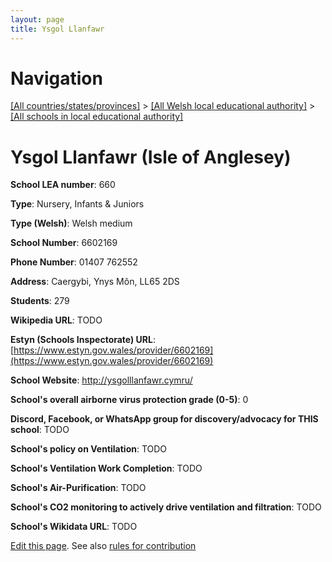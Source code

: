 ```yaml
---
layout: page
title: Ysgol Llanfawr
---
```

# Navigation

[[All countries/states/provinces]](../../..) > [[All Welsh local educational authority]](../..) > [[All schools in local educational authority]](..)

# Ysgol Llanfawr (Isle of Anglesey)

**School LEA number**: 660

**Type**: Nursery, Infants & Juniors

**Type (Welsh)**: Welsh medium

**School Number**: 6602169

**Phone Number**: 01407 762552

**Address**: Caergybi, Ynys Môn, LL65 2DS

**Students**: 279

**Wikipedia URL**: TODO

**Estyn (Schools Inspectorate) URL**: [https://www.estyn.gov.wales/provider/6602169](https://www.estyn.gov.wales/provider/6602169)

**School Website**: http://ysgolllanfawr.cymru/

**School's overall airborne virus protection grade (0-5)**: 0

**Discord, Facebook, or WhatsApp group for discovery/advocacy for THIS school**: TODO

**School's policy on Ventilation**: TODO

**School's Ventilation Work Completion**: TODO

**School's Air-Purification**: TODO

**School's CO2 monitoring to actively drive ventilation and filtration**: TODO

**School's Wikidata URL**: TODO




[Edit this page](https://github.com/ventilate-schools/Wales/edit/prif/./Isle_of_Anglesey/Ysgol_Llanfawr.md). See also [rules for contribution](../../../contribution-rules/)